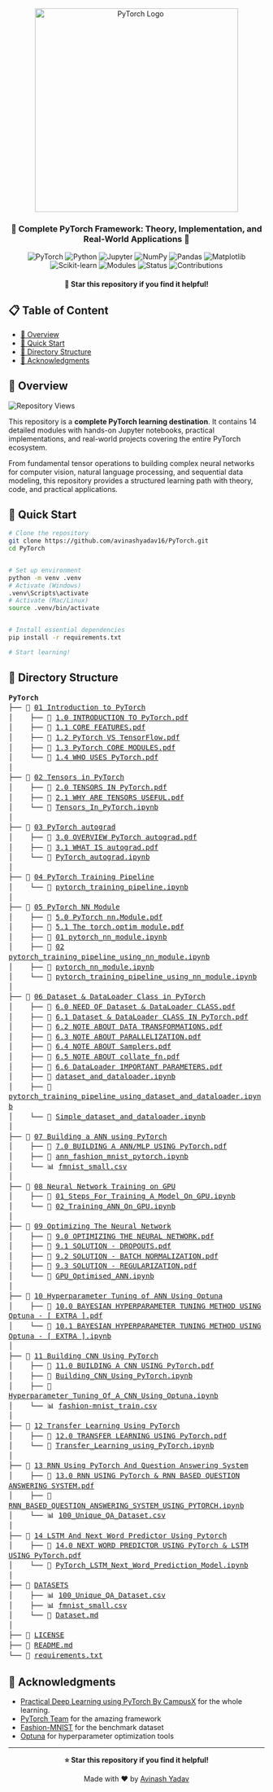 <div align="center">

<img src="https://raw.githubusercontent.com/pytorch/pytorch/master/docs/source/_static/img/pytorch-logo-dark.png" width="400" alt="PyTorch Logo"/>

<h3> 🎯 Complete PyTorch Framework: Theory, Implementation, and Real-World Applications 🎯 </h3>

<p>
<img src="https://img.shields.io/badge/PyTorch-EE4C2C?style=for-the-badge&logo=PyTorch&logoColor=white" alt="PyTorch"/>
<img src="https://img.shields.io/badge/Python-3776AB?style=for-the-badge&logo=python&logoColor=white" alt="Python"/>
<img src="https://img.shields.io/badge/Jupyter-F37626.svg?style=for-the-badge&logo=Jupyter&logoColor=white" alt="Jupyter"/>
<img src="https://img.shields.io/badge/NumPy-013243?style=for-the-badge&logo=numpy&logoColor=white" alt="NumPy"/>
<img src="https://img.shields.io/badge/Pandas-150458?style=for-the-badge&logo=pandas&logoColor=white" alt="Pandas"/>
<img src="https://img.shields.io/badge/Matplotlib-11557c?style=for-the-badge&logo=matplotlib&logoColor=white" alt="Matplotlib"/>
<img src="https://img.shields.io/badge/scikit--learn-F7931E?style=for-the-badge&logo=scikit-learn&logoColor=white" alt="Scikit-learn"/>
<img src="https://img.shields.io/badge/Modules-14-brightgreen?style=for-the-badge&logo=book&logoColor=white" alt="Modules"/>
<img src="https://img.shields.io/badge/Status-Active-success?style=for-the-badge&logo=check-circle&logoColor=white" alt="Status"/>
<img src="https://img.shields.io/badge/Contributions-Welcome-blueviolet?style=for-the-badge&logo=git&logoColor=white" alt="Contributions"/>
</p>

<h4>
<strong>🌟 Star this repository if you find it helpful!</strong><br/>
</h4>

</div>

## 📋 Table of Content

- [🎯 Overview](#-overview)
- [🚀 Quick Start](#-quick-start)
- [📁 Directory Structure](#-directory-structure)
- [🙏 Acknowledgments](#-acknowledgments)

## 🎯 Overview

![Repository Views](https://hits.seeyoufarm.com/api/count/incr/badge.svg?url=https%3A%2F%2Fgithub.com%2Favinashyadav16%2FPyTorch&title=Repo+Views&style=for-the-badge)

This repository is a **complete PyTorch learning destination**. It contains 14 detailed modules with hands-on Jupyter notebooks, practical implementations, and real-world projects covering the entire PyTorch ecosystem.

From fundamental tensor operations to building complex neural networks for computer vision, natural language processing, and sequential data modeling, this repository provides a structured learning path with theory, code, and practical applications.

## 🚀 Quick Start

```bash
# Clone the repository
git clone https://github.com/avinashyadav16/PyTorch.git
cd PyTorch


# Set up environment
python -m venv .venv
# Activate (Windows)
.venv\Scripts\activate
# Activate (Mac/Linux)
source .venv/bin/activate


# Install essential dependencies
pip install -r requirements.txt

# Start learning!
```

## 📁 Directory Structure

<div style="font-family: 'Monaco', 'Menlo', 'Ubuntu Mono', monospace; font-size: 14px; line-height: 1.4;">

**PyTorch**<br/>
├── 📂 [01 Introduction to PyTorch](./01%20Introduction%20to%20PyTorch/)<br/>
│&nbsp;&nbsp;&nbsp;&nbsp;├── 📄 [1.0 INTRODUCTION TO PyTorch.pdf](./01%20Introduction%20to%20PyTorch/1.0%20INTRODUCTION%20TO%20PyTorch.pdf)<br/>
│&nbsp;&nbsp;&nbsp;&nbsp;├── 📄 [1.1 CORE FEATURES.pdf](01%20Introduction%20to%20PyTorch/1.1%20CORE%20FEATURES.pdf)<br/>
│&nbsp;&nbsp;&nbsp;&nbsp;├── 📄 [1.2 PyTorch VS TensorFlow.pdf](01%20Introduction%20to%20PyTorch/1.2%20PyTorch%20VS%20TensorFlow.pdf)<br/>
│&nbsp;&nbsp;&nbsp;&nbsp;├── 📄 [1.3 PyTorch CORE MODULES.pdf](01%20Introduction%20to%20PyTorch/1.3%20PyTorch%20CORE%20MODULES.pdf)<br/>
│&nbsp;&nbsp;&nbsp;&nbsp;└── 📄 [1.4 WHO USES PyTorch.pdf](01%20Introduction%20to%20PyTorch/1.4%20WHO%20USES%20PyTorch.pdf)<br/>
│<br/>
├── 📂 [02 Tensors in PyTorch](02%20Tensors%20in%20PyTorch/)<br/>
│&nbsp;&nbsp;&nbsp;&nbsp;├── 📄 [2.0 TENSORS IN PyTorch.pdf](02%20Tensors%20in%20PyTorch/2.0%20TENSORS%20IN%20PyTorch.pdf)<br/>
│&nbsp;&nbsp;&nbsp;&nbsp;├── 📄 [2.1 WHY ARE TENSORS USEFUL.pdf](02%20Tensors%20in%20PyTorch/2.1%20WHY%20ARE%20TENSORS%20USEFUL.pdf)<br/>
│&nbsp;&nbsp;&nbsp;&nbsp;└── 📓 [Tensors_In_PyTorch.ipynb](02%20Tensors%20in%20PyTorch/Tensors_In_PyTorch.ipynb)<br/>
│<br/>
├── 📂 [03 PyTorch autograd](03%20PyTorch%20autograd/)<br/>
│&nbsp;&nbsp;&nbsp;&nbsp;├── 📄 [3.0 OVERVIEW PyTorch autograd.pdf](03%20PyTorch%20autograd/3.0%20OVERVIEW%20PyTorch%20%60autograd%60.pdf)<br/>
│&nbsp;&nbsp;&nbsp;&nbsp;├── 📄 [3.1 WHAT IS autograd.pdf](03%20PyTorch%20autograd/3.1%20WHAT%20IS%20%60autograd%60.pdf)<br/>
│&nbsp;&nbsp;&nbsp;&nbsp;└── 📓 [PyTorch_autograd.ipynb](03%20PyTorch%20autograd/PyTorch_autograd.ipynb)<br/>
│<br/>
├── 📂 [04 PyTorch Training Pipeline](04%20PyTorch%20Training%20Pipeline/)<br/>
│&nbsp;&nbsp;&nbsp;&nbsp;└── 📓 [pytorch_training_pipeline.ipynb](04%20PyTorch%20Training%20Pipeline/pytorch_training_pipeline.ipynb)<br/>
│<br/>
├── 📂 [05 PyTorch NN Module](05%20PyTorch%20NN%20Module/)<br/>
│&nbsp;&nbsp;&nbsp;&nbsp;├── 📄 [5.0 PyTorch nn.Module.pdf](05%20PyTorch%20NN%20Module/5.0%20PyTorch%20%60nn.Module%60.pdf)<br/>
│&nbsp;&nbsp;&nbsp;&nbsp;├── 📄 [5.1 The torch.optim module.pdf](05%20PyTorch%20NN%20Module/5.1%20The%20%60torch.optim%60%20module.pdf)<br/>
│&nbsp;&nbsp;&nbsp;&nbsp;├── 📓 [01 pytorch_nn_module.ipynb](05%20PyTorch%20NN%20Module/01%20pytorch_nn_module.ipynb)<br/>
│&nbsp;&nbsp;&nbsp;&nbsp;├── 📓 [02 pytorch_training_pipeline_using_nn_module.ipynb](05%20PyTorch%20NN%20Module/02%20pytorch_training_pipeline_using_nn_module.ipynb)<br/>
│&nbsp;&nbsp;&nbsp;&nbsp;├── 📓 [pytorch_nn_module.ipynb](05%20PyTorch%20NN%20Module/pytorch_nn_module.ipynb)<br/>
│&nbsp;&nbsp;&nbsp;&nbsp;└── 📓 [pytorch_training_pipeline_using_nn_module.ipynb](05%20PyTorch%20NN%20Module/pytorch_training_pipeline_using_nn_module.ipynb)<br/>
│<br/>
├── 📂 [06 Dataset & DataLoader Class in PyTorch](06%20Dataset%20%26%20DataLoader%20Class%20in%20PyTorch/)<br/>
│&nbsp;&nbsp;&nbsp;&nbsp;├── 📄 [6.0 NEED OF Dataset & DataLoader CLASS.pdf](06%20Dataset%20%26%20DataLoader%20Class%20in%20PyTorch/6.0%20NEED%20OF%20Dataset%20%26%20DataLoader%20CLASS.pdf)<br/>
│&nbsp;&nbsp;&nbsp;&nbsp;├── 📄 [6.1 Dataset & DataLoader CLASS IN PyTorch.pdf](06%20Dataset%20%26%20DataLoader%20Class%20in%20PyTorch/6.1%20Dataset%20%26%20DataLoader%20CLASS%20IN%20PyTorch.pdf)<br/>
│&nbsp;&nbsp;&nbsp;&nbsp;├── 📄 [6.2 NOTE ABOUT DATA TRANSFORMATIONS.pdf](06%20Dataset%20%26%20DataLoader%20Class%20in%20PyTorch/6.2%20NOTE%20ABOUT%20DATA%20TRANSFORMATIONS.pdf)<br/>
│&nbsp;&nbsp;&nbsp;&nbsp;├── 📄 [6.3 NOTE ABOUT PARALLELIZATION.pdf](06%20Dataset%20%26%20DataLoader%20Class%20in%20PyTorch/6.3%20NOTE%20ABOUT%20PARALLELIZATION.pdf)<br/>
│&nbsp;&nbsp;&nbsp;&nbsp;├── 📄 [6.4 NOTE ABOUT Samplers.pdf](06%20Dataset%20%26%20DataLoader%20Class%20in%20PyTorch/6.4%20NOTE%20ABOUT%20Samplers.pdf)<br/>
│&nbsp;&nbsp;&nbsp;&nbsp;├── 📄 [6.5 NOTE ABOUT collate_fn.pdf](06%20Dataset%20%26%20DataLoader%20Class%20in%20PyTorch/6.5%20NOTE%20ABOUT%20%60collate_fn%60.pdf)<br/>
│&nbsp;&nbsp;&nbsp;&nbsp;├── 📄 [6.6 DataLoader IMPORTANT PARAMETERS.pdf](06%20Dataset%20%26%20DataLoader%20Class%20in%20PyTorch/6.6%20DataLoader%20IMPORTANT%20PARAMETERS.pdf)<br/>
│&nbsp;&nbsp;&nbsp;&nbsp;├── 📓 [dataset_and_dataloader.ipynb](06%20Dataset%20%26%20DataLoader%20Class%20in%20PyTorch/dataset_and_dataloader.ipynb)<br/>
│&nbsp;&nbsp;&nbsp;&nbsp;├── 📓 [pytorch_training_pipeline_using_dataset_and_dataloader.ipynb](06%20Dataset%20%26%20DataLoader%20Class%20in%20PyTorch/pytorch_training_pipeline_using_dataset_and_dataloader.ipynb)<br/>
│&nbsp;&nbsp;&nbsp;&nbsp;└── 📓 [Simple_dataset_and_dataloader.ipynb](06%20Dataset%20%26%20DataLoader%20Class%20in%20PyTorch/Simple_dataset_and_dataloader.ipynb)<br/>
│<br/>
├── 📂 [07 Building a ANN using PyTorch](07%20Building%20a%20ANN%20using%20PyTorch/)<br/>
│&nbsp;&nbsp;&nbsp;&nbsp;├── 📄 [7.0 BUILDING A ANN/MLP USING PyTorch.pdf](07%20Building%20a%20ANN%20using%20PyTorch/7.0%20BUILDING%20A%20ANNMLP%20USING%20PyTorch.pdf)<br/>
│&nbsp;&nbsp;&nbsp;&nbsp;├── 📓 [ann_fashion_mnist_pytorch.ipynb](07%20Building%20a%20ANN%20using%20PyTorch/ann_fashion_mnist_pytorch.ipynb)<br/>
│&nbsp;&nbsp;&nbsp;&nbsp;└── 📊 [fmnist_small.csv](07%20Building%20a%20ANN%20using%20PyTorch/fmnist_small.csv)<br/>
│<br/>
├── 📂 [08 Neural Network Training on GPU](08%20Neural%20Network%20Training%20on%20GPU/)<br/>
│&nbsp;&nbsp;&nbsp;&nbsp;├── 📓 [01_Steps_For_Training_A_Model_On_GPU.ipynb](08%20Neural%20Network%20Training%20on%20GPU/01_Steps_For_Training_A_Model_On_GPU.ipynb)<br/>
│&nbsp;&nbsp;&nbsp;&nbsp;└── 📓 [02_Training_ANN_On_GPU.ipynb](08%20Neural%20Network%20Training%20on%20GPU/02_Training_ANN_On_GPU.ipynb)<br/>
│<br/>
├── 📂 [09 Optimizing The Neural Network](09%20Optimizing%20The%20Neural%20Network/)<br/>
│&nbsp;&nbsp;&nbsp;&nbsp;├── 📄 [9.0 OPTIMIZING THE NEURAL NETWORK.pdf](09%20Optimizing%20The%20Neural%20Network/9.0%20OPTIMIZING%20THE%20NEURAL%20NETWORK.pdf)<br/>
│&nbsp;&nbsp;&nbsp;&nbsp;├── 📄 [9.1 SOLUTION - DROPOUTS.pdf](09%20Optimizing%20The%20Neural%20Network/9.1%20SOLUTION%20-%20DROPOUTS.pdf)<br/>
│&nbsp;&nbsp;&nbsp;&nbsp;├── 📄 [9.2 SOLUTION - BATCH NORMALIZATION.pdf](09%20Optimizing%20The%20Neural%20Network/9.2%20SOLUTION%20-%20BATCH%20NORMALIZATION.pdf)<br/>
│&nbsp;&nbsp;&nbsp;&nbsp;├── 📄 [9.3 SOLUTION - REGULARIZATION.pdf](09%20Optimizing%20The%20Neural%20Network/9.3%20SOLUTION%20-%20REGULARIZATION.pdf)<br/>
│&nbsp;&nbsp;&nbsp;&nbsp;└── 📓 [GPU_Optimised_ANN.ipynb](09%20Optimizing%20The%20Neural%20Network/GPU_Optimised_ANN.ipynb)<br/>
│<br/>
├── 📂 [10 Hyperparameter Tuning of ANN Using Optuna](10%20Hyperparameter%20Tuning%20of%20ANN%20Using%20Optuna/)<br/>
│&nbsp;&nbsp;&nbsp;&nbsp;├── 📄 [10.0 BAYESIAN HYPERPARAMETER TUNING METHOD USING Optuna - [ EXTRA ].pdf](10%20Hyperparameter%20Tuning%20of%20ANN%20Using%20Optuna/10.0%20BAYESIAN%20HYPERPARAMETER%20TUNING%20METHOD%20USING%20Optuna%20-%20%5B%20EXTRA%20%5D.pdf)<br/>
│&nbsp;&nbsp;&nbsp;&nbsp;└── 📓 [10.1 BAYESIAN HYPERPARAMETER TUNING METHOD USING Optuna - [ EXTRA ].ipynb](10%20Hyperparameter%20Tuning%20of%20ANN%20Using%20Optuna/10.1%20BAYESIAN%20HYPERPARAMETER%20TUNING%20METHOD%20USING%20Optuna%20-%20%5B%20EXTRA%20%5D.ipynb)<br/>
│<br/>
├── 📂 [11 Building CNN Using PyTorch](11%20Building%20CNN%20Using%20PyTorch/)<br/>
│&nbsp;&nbsp;&nbsp;&nbsp;├── 📄 [11.0 BUILDING A CNN USING PyTorch.pdf](11%20Building%20CNN%20Using%20PyTorch/11.0%20BUILDING%20A%20CNN%20USING%20PyTorch.pdf)<br/>
│&nbsp;&nbsp;&nbsp;&nbsp;├── 📓 [Building_CNN_Using_PyTorch.ipynb](11%20Building%20CNN%20Using%20PyTorch/Building_CNN_Using_PyTorch.ipynb)<br/>
│&nbsp;&nbsp;&nbsp;&nbsp;├── 📓 [Hyperparameter_Tuning_Of_A_CNN_Using_Optuna.ipynb](11%20Building%20CNN%20Using%20PyTorch/Hyperparameter_Tuning_Of_A_CNN_Using_Optuna.ipynb)<br/>
│&nbsp;&nbsp;&nbsp;&nbsp;└── 📊 [fashion-mnist_train.csv](11%20Building%20CNN%20Using%20PyTorch/fashion-mnist_train.csv)<br/>
│<br/>
├── 📂 [12 Transfer Learning Using PyTorch](12%20Transfer%20Learning%20Using%20PyTorch/)<br/>
│&nbsp;&nbsp;&nbsp;&nbsp;├── 📄 [12.0 TRANSFER LEARNING USING PyTorch.pdf](12%20Transfer%20Learning%20Using%20PyTorch/12.0%20TRANSFER%20LEARNING%20USING%20PyTorch.pdf)<br/>
│&nbsp;&nbsp;&nbsp;&nbsp;└── 📓 [Transfer_Learning_using_PyTorch.ipynb](12%20Transfer%20Learning%20Using%20PyTorch/Transfer_Learning_using_PyTorch.ipynb)<br/>
│<br/>
├── 📂 [13 RNN Using PyTorch And Question Answering System](13%20RNN%20Using%20PyTorch%20And%20Question%20Answering%20System/)<br/>
│&nbsp;&nbsp;&nbsp;&nbsp;├── 📄 [13.0 RNN USING PyTorch & RNN BASED QUESTION ANSWERING SYSTEM.pdf](13%20RNN%20Using%20PyTorch%20And%20Question%20Answering%20System/13.0%20RNN%20USING%20PyTorch%20%26%20RNN%20BASED%20QUESTION%20ANSWERING%20SYSTEM.pdf)<br/>
│&nbsp;&nbsp;&nbsp;&nbsp;├── 📓 [RNN_BASED_QUESTION_ANSWERING_SYSTEM_USING_PYTORCH.ipynb](13%20RNN%20Using%20PyTorch%20And%20Question%20Answering%20System/RNN_BASED_QUESTION_ANSWERING_SYSTEM_USING_PYTORCH.ipynb)<br/>
│&nbsp;&nbsp;&nbsp;&nbsp;└── 📊 [100_Unique_QA_Dataset.csv](13%20RNN%20Using%20PyTorch%20And%20Question%20Answering%20System/100_Unique_QA_Dataset.csv)<br/>
│<br/>
├── 📂 [14 LSTM And Next Word Predictor Using Pytorch](14%20LSTM%20And%20Next%20Word%20Predictor%20Using%20Pytorch/)<br/>
│&nbsp;&nbsp;&nbsp;&nbsp;├── 📄 [14.0 NEXT WORD PREDICTOR USING PyTorch & LSTM USING PyTorch.pdf](14%20LSTM%20And%20Next%20Word%20Predictor%20Using%20Pytorch/14.0%20NEXT%20WORD%20PREDICTOR%20USING%20PyTorch%20%26%20LSTM%20USING%20PyTorch.pdf)<br/>
│&nbsp;&nbsp;&nbsp;&nbsp;└── 📓 [PyTorch_LSTM_Next_Word_Prediction_Model.ipynb](14%20LSTM%20And%20Next%20Word%20Predictor%20Using%20Pytorch/PyTorch_LSTM_Next_Word_Prediction_Model.ipynb)<br/>
│<br/>
├── 📂 [DATASETS](DATASETS/)<br/>
│&nbsp;&nbsp;&nbsp;&nbsp;├── 📊 [100_Unique_QA_Dataset.csv](DATASETS/100_Unique_QA_Dataset.csv)<br/>
│&nbsp;&nbsp;&nbsp;&nbsp;├── 📊 [fmnist_small.csv](DATASETS/fmnist_small.csv)<br/>
│&nbsp;&nbsp;&nbsp;&nbsp;└── 📄 [Dataset.md](DATASETS/Dataset.md)<br/>
│<br/>
├── 📄 [LICENSE](LICENSE)<br/>
├── 📄 [README.md](README.md)<br/>
└── 📄 [requirements.txt](requirements.txt)

</div>

## 🙏 Acknowledgments

- [Practical Deep Learning using PyTorch By CampusX](https://youtube.com/playlist?list=PLKnIA16_Rmvboy8bmDCjwNHgTaYH2puK7&feature=shared) for the whole learning.
- [PyTorch Team](https://pytorch.org/) for the amazing framework
- [Fashion-MNIST](https://github.com/zalandoresearch/fashion-mnist) for the benchmark dataset
- [Optuna](https://optuna.org/) for hyperparameter optimization tools

---

<div align="center">

**⭐ Star this repository if you find it helpful!**

Made with ❤️ by [Avinash Yadav](https://github.com/avinashyadav16)

</div>
